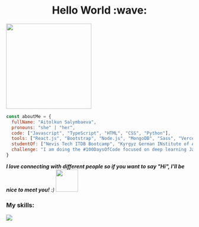 <h1 align="center">Hello World :wave:</h1>
<img align='center' margin="-30px" src="https://media.giphy.com/media/ieyl9zmCjO4b4t6qoY/giphy.gif" width="230">


```javascript
const aboutMe = {
  fullName: "Aitolkun Salymbaeva",
  pronouns: "she" | "her",
  code: ["Javascript", "TypeScript", "HTML", "CSS", "Python"],
  tools: ["React.js", "Bootstrap", "Node.js", "MongoDB", "Sass", "Vercel", "Owl Carousel", "Git", "WebStorm", "Redux", "Jira", "Tailwind"],
  studentOf: ["Nevis Tech ITDB Bootcamp", "Kyrgyz German INstitute of Applied Informatics"],
  challenge: "I am doing the #100DaysOfCode focused on deep learning Javascript, React and TypeScript."
}
```
<em><b>I love connecting with different people so if you want to say "Hi", I'll be nice to meet you!</b> :)</em>
<img src="https://media.giphy.com/media/LnQjpWaON8nhr21vNW/giphy.gif" width="60"> 

### My skills:
<a href="https://www.codewars.com/users/Aitolkun"><img src="https://www.codewars.com/users/Aitolkun/badges/large"></a>
<br/>  
